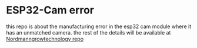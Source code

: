 # ESP32-Cam error 
this repo is about the manufacturing error in the esp32 cam module where it has an unmatched camera. the rest of the details will be available at [Nordmanngrowtechnology repo ](https://github.com/Nordmanngrowtechnology/ESP32-CAM)
